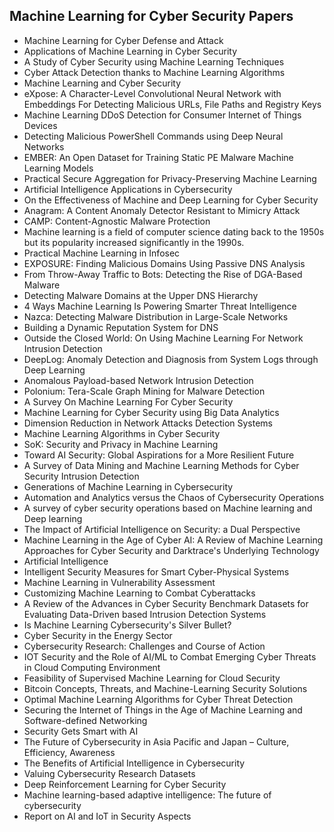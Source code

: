 <h2> Machine Learning for Cyber Security Papers </h2>

<ul>

 <li><a target="_blank" href="https://github.com/manjunath5496/ML-for-Cyber-Security-Papers/blob/master/cyml(1).pdf" style="text-decoration:none;">Machine Learning for Cyber Defense and Attack</a></li>


 <li><a target="_blank" href="https://github.com/manjunath5496/ML-for-Cyber-Security-Papers/blob/master/cyml(2).pdf" style="text-decoration:none;">Applications of Machine Learning in Cyber Security</a></li>

<li><a target="_blank" href="https://github.com/manjunath5496/ML-for-Cyber-Security-Papers/blob/master/cyml(3).pdf" style="text-decoration:none;">A Study of Cyber Security using Machine Learning Techniques</a></li>
 <li><a target="_blank" href="https://github.com/manjunath5496/ML-for-Cyber-Security-Papers/blob/master/cyml(4).pdf" style="text-decoration:none;">Cyber Attack Detection
thanks to Machine Learning Algorithms</a></li>                              
<li><a target="_blank" href="https://github.com/manjunath5496/ML-for-Cyber-Security-Papers/blob/master/cyml(5).pdf" style="text-decoration:none;">Machine Learning and Cyber Security</a></li>
<li><a target="_blank" href="https://github.com/manjunath5496/ML-for-Cyber-Security-Papers/blob/master/cyml(6).pdf" style="text-decoration:none;">eXpose: A Character-Level Convolutional Neural Network with Embeddings For Detecting Malicious URLs, File Paths and Registry Keys</a></li>
 <li><a target="_blank" href="https://github.com/manjunath5496/ML-for-Cyber-Security-Papers/blob/master/cyml(7).pdf" style="text-decoration:none;">Machine Learning DDoS Detection for Consumer Internet of Things Devices</a></li>

 <li><a target="_blank" href="https://github.com/manjunath5496/ML-for-Cyber-Security-Papers/blob/master/cyml(8).pdf" style="text-decoration:none;"> Detecting Malicious PowerShell Commands using Deep Neural Networks</a></li>
   <li><a target="_blank" href="https://github.com/manjunath5496/ML-for-Cyber-Security-Papers/blob/master/cyml(9).pdf" style="text-decoration:none;">
EMBER: An Open Dataset for Training Static PE Malware Machine Learning Models </a></li>
  
   
 <li><a target="_blank" href="https://github.com/manjunath5496/ML-for-Cyber-Security-Papers/blob/master/cyml(10).pdf" style="text-decoration:none;">Practical Secure Aggregation
for Privacy-Preserving Machine Learning </a></li>                              
<li><a target="_blank" href="https://github.com/manjunath5496/ML-for-Cyber-Security-Papers/blob/master/cyml(11).pdf" style="text-decoration:none;">Artificial Intelligence Applications in Cybersecurity</a></li>
<li><a target="_blank" href="https://github.com/manjunath5496/ML-for-Cyber-Security-Papers/blob/master/cyml(12).pdf" style="text-decoration:none;">On the Effectiveness of
Machine and Deep Learning for Cyber Security</a></li>
<li><a target="_blank" href="https://github.com/manjunath5496/ML-for-Cyber-Security-Papers/blob/master/cyml(13).pdf" style="text-decoration:none;">Anagram: A Content Anomaly Detector Resistant to Mimicry Attack</a></li>

<li><a target="_blank" href="https://github.com/manjunath5496/ML-for-Cyber-Security-Papers/blob/master/cyml(14).pdf" style="text-decoration:none;">CAMP: Content-Agnostic Malware Protection</a></li>
                              
<li><a target="_blank" href="https://github.com/manjunath5496/ML-for-Cyber-Security-Papers/blob/master/cyml(15).pdf" style="text-decoration:none;">Machine learning is a field of computer science dating back to the 1950s but its popularity increased significantly in the 1990s.</a></li>

<li><a target="_blank" href="https://github.com/manjunath5496/ML-for-Cyber-Security-Papers/blob/master/cyml(16).pdf" style="text-decoration:none;">Practical
Machine Learning in Infosec</a></li>

  <li><a target="_blank" href="https://github.com/manjunath5496/ML-for-Cyber-Security-Papers/blob/master/cyml(17).pdf" style="text-decoration:none;">EXPOSURE: Finding Malicious Domains Using Passive DNS Analysis</a></li>   
  
<li><a target="_blank" href="https://github.com/manjunath5496/ML-for-Cyber-Security-Papers/blob/master/cyml(18).pdf" style="text-decoration:none;">From Throw-Away Traffic to Bots: Detecting the Rise of DGA-Based Malware</a></li> 

  
<li><a target="_blank" href="https://github.com/manjunath5496/ML-for-Cyber-Security-Papers/blob/master/cyml(19).pdf" style="text-decoration:none;">Detecting Malware Domains at the Upper DNS Hierarchy</a></li> 

<li><a target="_blank" href="https://github.com/manjunath5496/ML-for-Cyber-Security-Papers/blob/master/cyml(20).pdf" style="text-decoration:none;">4 Ways Machine Learning
Is Powering Smarter Threat Intelligence</a></li>

<li><a target="_blank" href="https://github.com/manjunath5496/ML-for-Cyber-Security-Papers/blob/master/cyml(21).pdf" style="text-decoration:none;">Nazca: Detecting Malware Distribution in Large-Scale Networks</a></li>
<li><a target="_blank" href="https://github.com/manjunath5496/ML-for-Cyber-Security-Papers/blob/master/cyml(22).pdf" style="text-decoration:none;">Building a Dynamic Reputation System for DNS</a></li> 
 <li><a target="_blank" href="https://github.com/manjunath5496/ML-for-Cyber-Security-Papers/blob/master/cyml(23).pdf" style="text-decoration:none;">Outside the Closed World:
On Using Machine Learning For Network Intrusion Detection</a></li> 
 

   <li><a target="_blank" href="https://github.com/manjunath5496/ML-for-Cyber-Security-Papers/blob/master/cyml(24).pdf" style="text-decoration:none;">DeepLog: Anomaly Detection and Diagnosis from System Logs through Deep Learning</a></li>
 
   <li><a target="_blank" href="https://github.com/manjunath5496/ML-for-Cyber-Security-Papers/blob/master/cyml(25).pdf" style="text-decoration:none;">Anomalous Payload-based Network Intrusion Detection</a></li>                              
 <li><a target="_blank" href="https://github.com/manjunath5496/ML-for-Cyber-Security-Papers/blob/master/cyml(26).pdf" style="text-decoration:none;"> Polonium: Tera-Scale Graph Mining for Malware Detection</a></li>
 <li><a target="_blank" href="https://github.com/manjunath5496/ML-for-Cyber-Security-Papers/blob/master/cyml(27).pdf" style="text-decoration:none;">A Survey On Machine Learning For Cyber Security</a></li>
   
 
   <li><a target="_blank" href="https://github.com/manjunath5496/ML-for-Cyber-Security-Papers/blob/master/cyml(28).pdf" style="text-decoration:none;">Machine Learning for Cyber Security using Big Data Analytics</a></li>
 
   <li><a target="_blank" href="https://github.com/manjunath5496/ML-for-Cyber-Security-Papers/blob/master/cyml(29).pdf" style="text-decoration:none;">Dimension Reduction in Network Attacks Detection Systems</a></li>                              
 
   <li><a target="_blank" href="https://github.com/manjunath5496/ML-for-Cyber-Security-Papers/blob/master/cyml(30).pdf" style="text-decoration:none;">Machine Learning Algorithms in Cyber Security</a></li>  

   <li><a target="_blank" href="https://github.com/manjunath5496/ML-for-Cyber-Security-Papers/blob/master/cyml(31).pdf" style="text-decoration:none;">SoK: Security and Privacy in Machine Learning</a></li>
 
   <li><a target="_blank" href="https://github.com/manjunath5496/ML-for-Cyber-Security-Papers/blob/master/cyml(32).pdf" style="text-decoration:none;">Toward AI Security: Global Aspirations for a More Resilient Future</a></li>                              
 <li><a target="_blank" href="https://github.com/manjunath5496/ML-for-Cyber-Security-Papers/blob/master/cyml(33).pdf" style="text-decoration:none;"> A Survey of Data Mining and Machine Learning Methods for Cyber Security Intrusion Detection</a></li>
 <li><a target="_blank" href="https://github.com/manjunath5496/ML-for-Cyber-Security-Papers/blob/master/cyml(34).pdf" style="text-decoration:none;">Generations of Machine Learning in Cybersecurity</a></li>
   
 
   <li><a target="_blank" href="https://github.com/manjunath5496/ML-for-Cyber-Security-Papers/blob/master/cyml(35).pdf" style="text-decoration:none;">Automation and Analytics versus the Chaos of Cybersecurity Operations</a></li>
 
   <li><a target="_blank" href="https://github.com/manjunath5496/ML-for-Cyber-Security-Papers/blob/master/cyml(36).pdf" style="text-decoration:none;">A survey of cyber security operations based on Machine learning and Deep learning</a></li>                              
 
   <li><a target="_blank" href="https://github.com/manjunath5496/ML-for-Cyber-Security-Papers/blob/master/cyml(37).pdf" style="text-decoration:none;">The Impact of Artificial Intelligence on Security: a Dual Perspective</a></li>  

 
   <li><a target="_blank" href="https://github.com/manjunath5496/ML-for-Cyber-Security-Papers/blob/master/cyml(38).pdf" style="text-decoration:none;">Machine Learning in the Age of Cyber AI: A Review of Machine Learning Approaches for Cyber Security and Darktrace's Underlying Technology</a></li>
 
   <li><a target="_blank" href="https://github.com/manjunath5496/ML-for-Cyber-Security-Papers/blob/master/cyml(39).pdf" style="text-decoration:none;">Artificial Intelligence</a></li>                              
 
   <li><a target="_blank" href="https://github.com/manjunath5496/ML-for-Cyber-Security-Papers/blob/master/cyml(40).pdf" style="text-decoration:none;">Intelligent Security Measures for Smart Cyber-Physical Systems</a></li>  

   <li><a target="_blank" href="https://github.com/manjunath5496/ML-for-Cyber-Security-Papers/blob/master/cyml(41).pdf" style="text-decoration:none;">Machine Learning in Vulnerability Assessment</a></li>  

 
   <li><a target="_blank" href="https://github.com/manjunath5496/ML-for-Cyber-Security-Papers/blob/master/cyml(42).pdf" style="text-decoration:none;">Customizing Machine
Learning to Combat Cyberattacks</a></li>
 
   <li><a target="_blank" href="https://github.com/manjunath5496/ML-for-Cyber-Security-Papers/blob/master/cyml(43).pdf" style="text-decoration:none;">A Review of the Advances in Cyber Security Benchmark Datasets for Evaluating Data-Driven based Intrusion Detection Systems</a></li>                              
 
   <li><a target="_blank" href="https://github.com/manjunath5496/ML-for-Cyber-Security-Papers/blob/master/cyml(44).pdf" style="text-decoration:none;">Is Machine Learning Cybersecurity's Silver Bullet?</a></li>  


   <li><a target="_blank" href="https://github.com/manjunath5496/ML-for-Cyber-Security-Papers/blob/master/cyml(45).pdf" style="text-decoration:none;">Cyber Security in the Energy Sector</a></li>  

 
   <li><a target="_blank" href="https://github.com/manjunath5496/ML-for-Cyber-Security-Papers/blob/master/cyml(46).pdf" style="text-decoration:none;">Cybersecurity
Research: Challenges and Course of Action</a></li>
 
   <li><a target="_blank" href="https://github.com/manjunath5496/ML-for-Cyber-Security-Papers/blob/master/cyml(47).pdf" style="text-decoration:none;">IOT Security and the Role of AI/ML to Combat Emerging Cyber Threats in Cloud Computing Environment</a></li>                              
 
   <li><a target="_blank" href="https://github.com/manjunath5496/ML-for-Cyber-Security-Papers/blob/master/cyml(48).pdf" style="text-decoration:none;">Feasibility of Supervised Machine Learning for Cloud Security</a></li>  

   <li><a target="_blank" href="https://github.com/manjunath5496/ML-for-Cyber-Security-Papers/blob/master/cyml(49).pdf" style="text-decoration:none;">Bitcoin Concepts, Threats, and Machine-Learning Security Solutions</a></li>  

 
   <li><a target="_blank" href="https://github.com/manjunath5496/ML-for-Cyber-Security-Papers/blob/master/cyml(50).pdf" style="text-decoration:none;">Optimal Machine Learning Algorithms for Cyber Threat Detection</a></li>
 
   <li><a target="_blank" href="https://github.com/manjunath5496/ML-for-Cyber-Security-Papers/blob/master/cyml(51).pdf" style="text-decoration:none;">Securing the Internet of Things in the Age of Machine Learning and Software-defined Networking</a></li>                              
 
   <li><a target="_blank" href="https://github.com/manjunath5496/ML-for-Cyber-Security-Papers/blob/master/cyml(52).pdf" style="text-decoration:none;">Security Gets Smart with AI</a></li>  


   <li><a target="_blank" href="https://github.com/manjunath5496/ML-for-Cyber-Security-Papers/blob/master/cyml(53).pdf" style="text-decoration:none;">The Future of Cybersecurity in Asia Pacific and Japan – Culture, Efficiency, Awareness</a></li>  

 
   <li><a target="_blank" href="https://github.com/manjunath5496/ML-for-Cyber-Security-Papers/blob/master/cyml(54).pdf" style="text-decoration:none;">The Benefits of Artificial Intelligence in Cybersecurity</a></li>
 
   <li><a target="_blank" href="https://github.com/manjunath5496/ML-for-Cyber-Security-Papers/blob/master/cyml(55).pdf" style="text-decoration:none;">Valuing Cybersecurity Research Datasets</a></li>                              
 
   <li><a target="_blank" href="https://github.com/manjunath5496/ML-for-Cyber-Security-Papers/blob/master/cyml(56).pdf" style="text-decoration:none;">Deep Reinforcement Learning for Cyber Security</a></li>  

<li><a target="_blank" href="https://github.com/manjunath5496/ML-for-Cyber-Security-Papers/blob/master/cyml(57).pdf" style="text-decoration:none;">Machine learning-based adaptive intelligence: The future of cybersecurity</a></li>  
<li><a target="_blank" href="https://github.com/manjunath5496/ML-for-Cyber-Security-Papers/blob/master/cyml(58).pdf" style="text-decoration:none;">Report on AI and IoT in
Security Aspects</a></li>  
  </ul>
